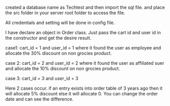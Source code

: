 
created a database name as Techtest and then import the sql file. and place the src folder in your server root folder to access the file. 

All credentials and setting will be done in config file.

I have declare an object in Order class. Just pass the cart id and user id in the constructor and get the desire result.

case1:  cart_id = 1 and user_id = 1 where it found the user as employee and allocate the 30% discount on non grocies product.

case 2: cart_id = 2 and user_id = 2 where it found the user as affiliated suer and allocate the 10% discount on non grocies product.

case 3: cart_id = 3 and user_id = 3 
 
 Here 2 cases occur. if an entry exists into order table of 3 years ago then it will allocate 5% discount else it will allocate 0. You can change the order date and can see the difference.
 
